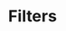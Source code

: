 ---
title: "Filters"
layout: demo
source: "Effects/Filters"
tags: ['homepage_demo']
targets: ['flash', 'html5']
---